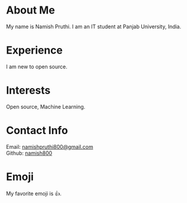 # About Me
My name is Namish Pruthi. I am an IT student at Panjab University, India.
# Experience
I am new to open source.
# Interests
Open source, Machine Learning.
# Contact Info
Email: [namishpruthi800@gmail.com](mailto:namishpruthi800@gmail.com)  
Github: [namish800](https://github.com/namish800)
# Emoji
My favorite emoji is :+1:.
